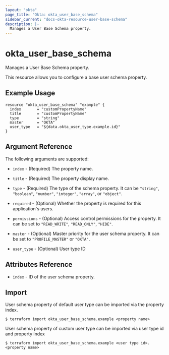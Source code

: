 ```yaml
---
layout: "okta"
page_title: "Okta: okta_user_base_schema"
sidebar_current: "docs-okta-resource-user-base-schema"
description: |-
  Manages a User Base Schema property.
---
```


# okta_user_base_schema

Manages a User Base Schema property.

This resource allows you to configure a base user schema property.

## Example Usage

```hcl
resource "okta_user_base_schema" "example" {
  index       = "customPropertyName"
  title       = "customPropertyName"
  type        = "string"
  master      = "OKTA"
  user_type   = "${data.okta_user_type.example.id}"
}
```

## Argument Reference

The following arguments are supported:

* `index` - (Required) The property name.

* `title` - (Required) The property display name.

* `type` - (Required) The type of the schema property. It can be `"string"`, `"boolean"`, `"number"`, `"integer"`, `"array"`, or `"object"`.

* `required` - (Optional) Whether the property is required for this application's users.

* `permissions` - (Optional) Access control permissions for the property. It can be set to `"READ_WRITE"`, `"READ_ONLY"`, `"HIDE"`.

* `master` - (Optional) Master priority for the user schema property. It can be set to `"PROFILE_MASTER"` or `"OKTA"`.

* `user_type` - (Optional) User type ID

## Attributes Reference

* `index` - ID of the user schema property.

## Import

User schema property of default user type can be imported via the property index.

```
$ terraform import okta_user_base_schema.example <property name>
```

User schema property of custom user type can be imported via user type id and property index

```
$ terraform import okta_user_base_schema.example <user type id>.<property name>
```
